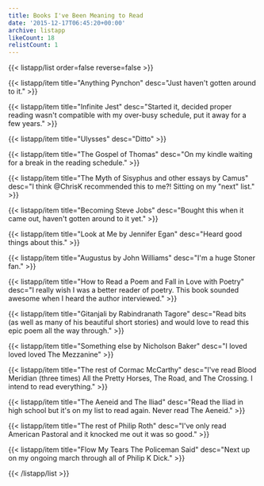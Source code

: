```yaml
---
title: Books I've Been Meaning to Read
date: '2015-12-17T06:45:20+00:00'
archive: listapp
likeCount: 18
relistCount: 1
---
```



{{< listapp/list order=false reverse=false >}}

   {{< listapp/item title="Anything Pynchon"
      desc="Just haven't gotten around to it." >}}

   {{< listapp/item title="Infinite Jest"
      desc="Started it, decided proper reading wasn't compatible with my over-busy schedule, put it away for a few years." >}}

   {{< listapp/item title="Ulysses"
      desc="Ditto" >}}

   {{< listapp/item title="The Gospel of Thomas"
      desc="On my kindle waiting for a break in the reading schedule." >}}

   {{< listapp/item title="The Myth of Sisyphus and other essays by Camus"
      desc="I think @ChrisK recommended this to me?! Sitting on my \"next\" list." >}}

   {{< listapp/item title="Becoming Steve Jobs"
      desc="Bought this when it came out, haven't gotten around to it yet." >}}

   {{< listapp/item title="Look at Me by Jennifer Egan"
      desc="Heard good things about this." >}}

   {{< listapp/item title="Augustus by John Williams"
      desc="I'm a huge Stoner fan." >}}

   {{< listapp/item title="How to Read a Poem and Fall in Love with Poetry"
      desc="I really wish I was a better reader of poetry. This book sounded awesome when I heard the author interviewed." >}}

   {{< listapp/item title="Gitanjali by Rabindranath Tagore"
      desc="Read bits (as well as many of his beautiful short stories) and would love to read this epic poem all the way through." >}}

   {{< listapp/item title="Something else by Nicholson Baker"
      desc="I loved loved loved The Mezzanine" >}}

   {{< listapp/item title="The rest of Cormac McCarthy"
      desc="I've read Blood Meridian (three times) All the Pretty Horses, The Road, and The Crossing. I intend to read everything." >}}

   {{< listapp/item title="The Aeneid and The Iliad"
      desc="Read the Iliad in high school but it's on my list to read again. Never read The Aeneid." >}}

   {{< listapp/item title="The rest of Philip Roth"
      desc="I've only read American Pastoral and it knocked me out it was so good." >}}

   {{< listapp/item title="Flow My Tears The Policeman Said"
      desc="Next up on my ongoing march through all of Philip K Dick." >}}

{{< /listapp/list >}}
